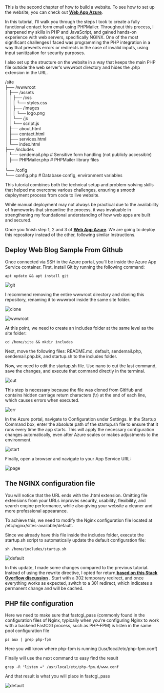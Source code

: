 

This is the second chapter of how to build a website. To see how to set up the website, you can check out [<b>Web App Azure</b>](https://github.com/AngelcoreS/Web-App-Azure).

In this tutorial, I’ll walk you through the steps I took to create a fully functional contact form email using PHPMailer. Throughout this process, I sharpened my skills in PHP and JavaScript, and gained hands-on experience with web servers, specifically NGINX. One of the most significant challenges I faced was programming the PHP integration in a way that prevents errors or redirects in the case of invalid inputs, using input sanitization for security purposes.

I also set up the structure on the website in a way that keeps the main PHP file outside the web server's wwwroot directory and hides the .php extension in the URL.

/site </br>
├── /wwwroot </br>
│   ├── /assets  </br>
│   │   ├── /css </br>
│   │   │   └── styles.css </br>
│   │   ├── /images </br>
│   │   │   └── logo.png </br>
│   │   └── /js </br>
│   │       └── script.js </br>
│   ├── about.html </br>
│   ├── contact.html </br>
│   ├── services.html </br>
│   └── index.html  </br>
├── /includes  </br>
	│   └── sendemail.php          # Sensitive form handling (not publicly accessible) </br>
	│   ├── PHPMailer.php         # PHPMailer library files </br>
	│ </br>
	└── /cofig </br>
 	   └── config.php           # Database config, environment variables </br>


This tutorial combines both the technical setup and problem-solving skills that helped me overcome various challenges, ensuring a smooth deployment process from code to live website.

While manual deployment may not always be practical due to the availability of frameworks that streamline the process, it was invaluable in strengthening my foundational understanding of how web apps are built and secured.

Once you finish step 1, 2 and 3 of [<b>Web App Azure</b>](https://github.com/AngelcoreS/Web-App-Azure). We are going to deploy this repository instead of the other, following similar Instructions. 

<h2>Deploy Web Blog Sample From Github</h2>

Once connected via SSH in the Azure portal, you’ll be inside the Azure App Service container. First, install Git by running the following command:

`apt update && apt install git`

![git](assets/Img/4git.png)

I recommend removing the entire wwwroot directory and cloning this repository, renaming it to wwwroot inside the same site folder.

![clone](assets/Img/5clone.png)

![wwwroot](assets/Img/6changename.png)

At this point, we need to create an includes folder at the same level as the site folder:

`cd /home/site && mkdir includes`

Next, move the following files: README.md, default, sendemail.php, sendemail.php.bk, and startup.sh to the includes folder.

Now, we need to edit the startup.sh file. Use nano to cut the last command, save the changes, and execute that command directly in the terminal.

![cut](assets/Img/7cut.png)

This step is necessary because the file was cloned from GitHub and contains hidden carriage return characters (\r) at the end of each line, which causes errors when executed.

![err](assets/Img/8edit.png)

In the Azure portal, navigate to Configuration under Settings. In the Startup Command box, enter the absolute path of the startup.sh file to ensure that it runs every time the app starts. This will apply the necessary configuration changes automatically, even after Azure scales or makes adjustments to the environment.

![start](assets/Img/9startup.png)

Finally, open a browser and navigate to your App Service URL:

![page](assets/Img/10contact.png)

<h2>The NGINX configuration file</h2>

You will notice that the URL ends with the .html extension. Omitting file extensions from your URLs improves security, usability, flexibility, and search engine performance, while also giving your website a cleaner and more professional appearance.

To achieve this, we need to modify the Nginx configuration file located at /etc/nginx/sites-available/default.

Since we already have this file inside the includes folder, execute the startup.sh script to automatically update the default configuration file:

`sh /home/includes/startup.sh`

![default](assets/Img/12default.png)

In this update, I made some changes compared to the previous tutorial. Instead of using the rewrite directive, I opted for return,[<b>based on this Stack Overflow discussion</b>](https://stackoverflow.com/questions/38228393/nginx-remove-html-extension)  . Start with a 302 temporary redirect, and once everything works as expected, switch to a 301 redirect, which indicates a permanent change and will be cached.

<h2>PHP file configuration</h2>

Here we need to make sure that fastcgi_pass (commonly found in the configuration files of Nginx, typically when you're configuring Nginx to work with a backend FastCGI process, such as PHP-FPM) is listen in the same pool configuration file

`ps aux | grep php-fpm`

Here you will know where php-fpm is running (/usr/local/etc/php-fpm.conf)

Finally will use the next command to easy find the result

`grep -R "listen =" /usr/local/etc/php-fpm.d/www.conf`

And that result is what you will place in fastcgi_pass

![default](assets/Img/12default.png)


